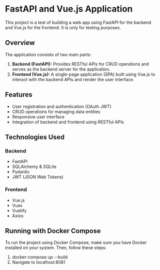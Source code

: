 # FastAPI and Vue.js Application

This project is a test of building a web app using FastAPI for the backend and Vue.js for the frontend.
It is only for testing purposes.
## Overview

The application consists of two main parts:

1. **Backend (FastAPI):** Provides RESTful APIs for CRUD operations and serves as the backend server for the application.
2. **Frontend (Vue.js):** A single-page application (SPA) built using Vue.js to interact with the backend APIs and render the user interface.

## Features

- User registration and authentication (OAuth JWT)
- CRUD operations for managing data entities
- Responsive user interface
- Integration of backend and frontend using RESTful APIs

## Technologies Used

### Backend

- FastAPI
- SQLAlchemy & SQLite
- Pydantic
- JWT (JSON Web Tokens)

### Frontend

- Vue.js
- Vuex
- Vuetify
- Axios

## Running with Docker Compose

To run the project using Docker Compose, make sure you have Docker installed on your system. Then, follow these steps:

1. docker-compose up --build
2. Navigate to localhost:8081

